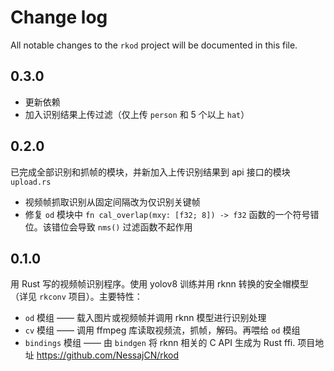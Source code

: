 # Change log

All notable changes to the `rkod` project will be documented in this file.

## 0.3.0

- 更新依赖
- 加入识别结果上传过滤（仅上传 `person` 和 5 个以上 `hat`）

## 0.2.0

已完成全部识别和抓帧的模块，并新加入上传识别结果到 api 接口的模块 `upload.rs`
- 视频帧抓取识别从固定间隔改为仅识别关键帧
- 修复 `od` 模块中 `fn cal_overlap(mxy: [f32; 8]) -> f32` 函数的一个符号错位。该错位会导致 `nms()` 过滤函数不起作用

## 0.1.0

用 Rust 写的视频帧识别程序。使用 yolov8 训练并用 rknn 转换的安全帽模型（详见 `rkconv` 项目）。主要特性：
- `od` 模组 —— 载入图片或视频帧并调用 rknn 模型进行识别处理
- `cv` 模组 —— 调用 ffmpeg 库读取视频流，抓帧，解码。再喂给 `od` 模组
- `bindings` 模组 —— 由 `bindgen` 将 rknn 相关的 C API 生成为 Rust ffi.
项目地址 https://github.com/NessajCN/rkod
